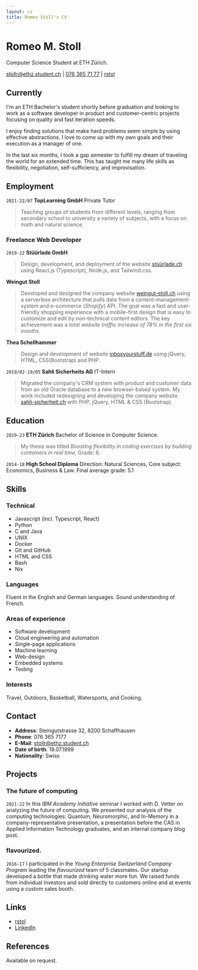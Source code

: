 ```yaml
---
layout: cv
title: Romeo Stoll's CV
---
```

# Romeo M. Stoll 
Computer Science Student at ETH Zürich.

<div id="webaddress">
<a href="mailto:stollr@ethz.student.ch">stollr@ethz.student.ch</a>
| <a href="tel:+41763657177">076 365 71 77</a>
| <i class="fa fa-github"></i> <a href="https://github.com/rstol">rstol</a>
</div>

## Currently

I'm an ETH Bachelor's student shortly before graduation and looking to work as a software developer in product and customer-centric projects focusing on quality and fast iteration speeds. 

I enjoy finding solutions that make hard problems seem simple by using effective abstractions. I love to come up with my own goals and their execution as a manager of one.

In the last six months, I took a gap semester to fulfill my dream of traveling the world for an extended time. This has taught me many life skills as flexibility, negotiation, self-sufficiency, and improvisation.

## Employment

`2021-22/07` 
__TopLearning GmbH__ Private Tutor
> Teaching groups of students from different levels, ranging from secondary school to university a variety of subjects, with a focus on math and natural science.

### Freelance Web Developer

`2019-22` 
 __Stüürlade GmbH__ 
> Design, development, and deployment of the website [stüürlade.ch](https://stüürlade.ch) using React.js (Typescript), Node.js, and Tailwind.css.

 __Weingut Stoll__ 
> Developed and designed the company website [weingut-stoll.ch](https://weingut-stoll.ch) using a serverless architecture that pulls data from a content-management-system and e-commerce (_Shopify_) API.
The goal was a fast and user-friendly shopping experience with a mobile-first design that is easy to customize and edit by non-technical content editors. The key achievement was a _total website traffic increase of 78% in the first six months_.

 __Thea Schellhammer__ 
> Design and development of website [inboxyourstuff.de](https://inboxyourstuff.de) using jQuery, HTML, CSS(Bootstrap) and PHP.

`2019/02-19/05` 
__Sahli Sicherheits AG__ IT-Intern
> Migrated the company's CRM system with product and customer data from an old Oracle database to a new browser-based system. My work included redesigning and developing the company website [sahli-sicherheit.ch](https://sahli-sicherheit.ch) with PHP, jQuery, HTML & CSS (Bootstrap).

## Education

`2019-23`
__ETH Zürich__ Bachelor of Science in Computer Science.
> My thesis was titled _Boosting flexibility in coding exercises by building containers in real time_, Grade: 6.

`2014-18`
__High School Diploma__ Direction: Natural Sciences, Core subject: Economics, Business & Law. Final average grade: 5.1

## Skills
### Technical
* Javascript (incl. Typescript, React)
* Python
* C and Java
* UNIX
* Docker
* Git and GitHub
* HTML and CSS
* Bash
* Nix

### Languages
Fluent in the English and German languages. Sound understanding of French.

### Areas of experience

* Software development
* Cloud engineering and automation
* Single-page applications
* Machine learning
* Web-design
* Embedded systems
* Testing

### Interests

Travel, Outdoors, Basketball, Watersports, and Cooking.

## Contact

* __Address__: Steingutstrasse 32, 8200 Schaffhausen
* __Phone__: 076 365 7177 
* __E-Mail__: [stollr@ethz.student.ch](mailto:stollr@ethz.student.ch)
* __Date of birth__: 19.07.1999 
* __Nationality__: Swiss

<!-- ## Currently

I'm a Senior Bioinformatics Scientist at [Illumina](http://www.illumina.com/), based at their R&D site near Cambridge in the UK. Here I work on solutions to key informatics hurdles in the sequencing space, such as efficient and automated bioinformatics data analysis. I enjoy solving hard problems by writing quality software, preferably leveraging modern programming languages, agile development practices, and effective cloud services.

## Employment

`2020-` 
__Illumina, Inc.__ Senior Bioinformatics Scientist (software engineer and solutions architect). 
> My work includes integrating Illumina's best-in-class _DRAGEN_ bioinformatics analysis pipelines with our flagship cloud platforms (_BaseSpace Sequence Hub_ and _Illumina Connected Analytics_). I also develop public tools such as the BaseSpace Sequence Hub Commandline Interface, alongside many other internal software engineering projects ranging from bioinformatics scripts to web applications.

`2015-20` 
__Illumina, Inc.__ Bioinformatics Scientist (data scientist and statistical programmer).
> I joined Illumina's R&D organization in 2015 where I worked on a wide range of bioinformatics and data science projects. Some public-facing work focused on variant comparison and analysis tooling, and I also advanced the popular _Platinum Genomes_ gold-standard variant truthset by introducing novel validation methods.

## Education

`2012-15`
__University of Edinburgh__ Bioinformatics PhD (supervisors: Colin Semple and Stuart Aitken). My thesis was titled _Unravelling higher order chromatin organisation through statistical analysis_ and is available through the [Edinburgh Research Archive](https://www.era.lib.ed.ac.uk/handle/1842/22906).

`2011-12`
__Imperial College London__ MSc Bioinformatics and Theoretical Systems Biology (_Distinction_)

`2008-11`
__University of York__ BSc Biology (_First class honours_)

## Publications

## Non-academic

`2014` Pieces in _The Huffington Post_ (US): Here Are the Most Overrated and Underrated Movies of All Time; Celebrity Twitter Followers, by Gender ([huffingtonpost.com/benjamin-moore](http://www.huffingtonpost.com/benjamin-moore/))

`2006–` Articles for _English Wikipedia_: European Nucleotide Archive, RNA thermometer, Toxin-antitoxin system and more ([en.wikipedia.org/wiki/User:Ben_Moore](https://en.wikipedia.org/wiki/User:Ben_Moore)).

### EdinbR

--> 

## Projects

### The future of computing
`2021-22`
In this _IBM Academy Initiative_ seminar I worked with D. Vetter on analyzing the future of computing. We presented our analysis of the computing technologies: Quantum, Neuromorphic, and In-Memory in a company-representative presentation, a presentation before the CAS in Applied Information Technology graduates, and an internal company blog post. 

### flavourized.
`2016-17` 
I participated in the _Young Enterprise Switzerland Company Program_ leading the _flavourized_ team of 5 classmates. Our startup developed a bottle that made drinking water more fun. We raised funds from individual investors and sold directly to customers online and at events using a custom sales booth.


## Links

<!-- fa is fontawesome, ai are academicons -->
* <i class="fa fa-github"></i> <a href="http://github.com/rstol">rstol</a><br />
* <i class="fa fa-linkedin"></i> <a href="https://www.linkedin.com/in/romeo-stoll-276238171">LinkedIn</a>

## References

Available on request.

<!-- ### Footer

Last updated: March 2023 -->


